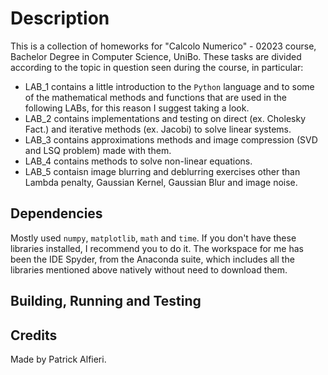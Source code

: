 # Description
This is a collection of homeworks for "Calcolo Numerico" - 02023 course, Bachelor Degree in Computer Science, UniBo. 
These tasks are divided according to the topic in question seen during the course, in particular:
 - LAB_1 contains a little introduction to the `Python` language and to some of the mathematical methods and functions that are used in the following LABs, for this reason I suggest taking a look.
 - LAB_2 contains implementations and testing on direct (ex. Cholesky Fact.) and iterative methods (ex. Jacobi) to solve linear systems.
 - LAB_3 contains approximations methods and image compression (SVD and LSQ problem) made with them.
 - LAB_4 contains methods to solve non-linear equations.
 - LAB_5 contaisn image blurring and deblurring exercises other than Lambda penalty, Gaussian Kernel, Gaussian Blur and image noise.

## Dependencies
Mostly used `numpy`, `matplotlib`, `math` and `time`. If you don't have these libraries installed, I recommend you to do it.
The workspace for me has been the IDE Spyder, from the Anaconda suite, which includes all the libraries mentioned above natively without need to download them.

## Building, Running and Testing


## Credits
Made by Patrick Alfieri. 

